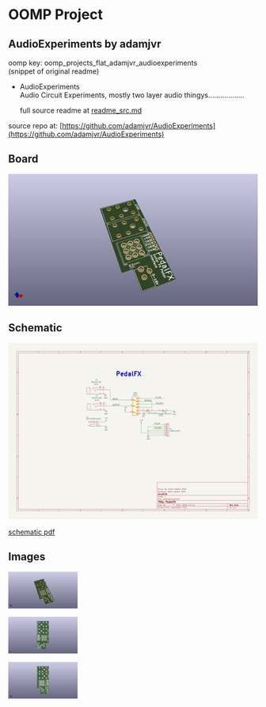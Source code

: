 # OOMP Project  
## AudioExperiments  by adamjvr  
  
oomp key: oomp_projects_flat_adamjvr_audioexperiments  
(snippet of original readme)  
  
- AudioExperiments  
Audio Circuit Experiments, mostly two layer audio thingys..................  
  
  full source readme at [readme_src.md](readme_src.md)  
  
source repo at: [https://github.com/adamjvr/AudioExperiments](https://github.com/adamjvr/AudioExperiments)  
## Board  
  
[![working_3d.png](working_3d_600.png)](working_3d.png)  
## Schematic  
  
[![working_schematic.png](working_schematic_600.png)](working_schematic.png)  
  
[schematic pdf](working_schematic.pdf)  
## Images  
  
[![working_3d.png](working_3d_140.png)](working_3d.png)  
  
[![working_3d_back.png](working_3d_back_140.png)](working_3d_back.png)  
  
[![working_3d_front.png](working_3d_front_140.png)](working_3d_front.png)  
